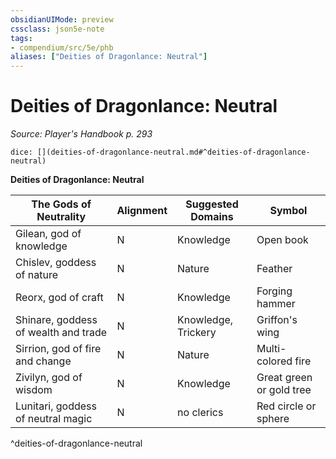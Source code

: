 ```yaml
---
obsidianUIMode: preview
cssclass: json5e-note
tags:
- compendium/src/5e/phb
aliases: ["Deities of Dragonlance: Neutral"]
---
```

# Deities of Dragonlance: Neutral
*Source: Player's Handbook p. 293* 

`dice: [](deities-of-dragonlance-neutral.md#^deities-of-dragonlance-neutral)`

**Deities of Dragonlance: Neutral**

| The Gods of Neutrality | Alignment | Suggested Domains | Symbol |
|------------------------|-----------|-------------------|--------|
| Gilean, god of knowledge | N | Knowledge | Open book |
| Chislev, goddess of nature | N | Nature | Feather |
| Reorx, god of craft | N | Knowledge | Forging hammer |
| Shinare, goddess of wealth and trade | N | Knowledge, Trickery | Griffon's wing |
| Sirrion, god of fire and change | N | Nature | Multi-colored fire |
| Zivilyn, god of wisdom | N | Knowledge | Great green or gold tree |
| Lunitari, goddess of neutral magic | N | no clerics | Red circle or sphere |
^deities-of-dragonlance-neutral